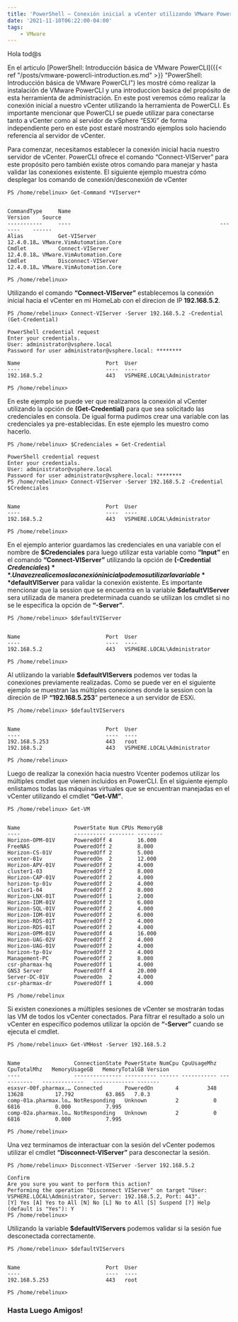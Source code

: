 ```yaml
---
title: 'PowerShell – Conexión inicial a vCenter utilizando VMware PowerCLI'
date: '2021-11-10T06:22:00-04:00'
tags:
    - VMware
---
```


Hola tod@s

En el articulo [PowerShell: Introducción básica de VMware PowerCLI]({{< ref "/posts/vmware-powercli-introduction.es.md" >}} "PowerShell: Introducción básica de VMware PowerCLI") les mostré cómo realizar la instalación de VMware PowerCLI y una introduccion basica del propósito de esta herramienta de administración. En este post veremos cómo realizar la conexión inicial a nuestro vCenter utilizando la herramienta de PowerCLI. Es importante mencionar que PowerCLI se puede utilizar para conectarse tanto a vCenter como al servidor de vSphere “ESXi” de forma independiente pero en este post estaré mostrando ejemplos solo haciendo referencia al servidor de vCenter.

Para comenzar, necesitamos establecer la conexión inicial hacia nuestro servidor de vCenter. PowerCLI ofrece el comando “Connect-VIServer” para este propósito pero también existe otros comando para manejar y hasta validar las conexiones existente. El siguiente ejemplo muestra cómo desplegar los comando de conexión/desconexión de vCenter

```text
PS /home/rebelinux> Get-Command *VIserver*


CommandType     Name                                               Version    Source
-----------     ----                                               -------    ------
Alias           Get-VIServer                                       12.4.0.18… VMware.VimAutomation.Core
Cmdlet          Connect-VIServer                                   12.4.0.18… VMware.VimAutomation.Core
Cmdlet          Disconnect-VIServer                                12.4.0.18… VMware.VimAutomation.Core

PS /home/rebelinux>
```

Utilizando el comando **“Connect-VIServer”** establecemos la conexión inicial hacia el vCenter en mi HomeLab con el direcion de IP **192.168.5.2**.

```text
PS /home/rebelinux> Connect-VIServer -Server 192.168.5.2 -Credential (Get-Credential)

PowerShell credential request
Enter your credentials.
User: administrator@vsphere.local
Password for user administrator@vsphere.local: ********

Name                           Port  User
----                           ----  ----
192.168.5.2                    443   VSPHERE.LOCAL\Administrator

PS /home/rebelinux> 
```

En este ejemplo se puede ver que realizamos la conexión al vCenter utilizando la opción de **(Get-Credential)** para que sea solicitado las credenciales en consola. De igual forma pudimos crear una variable con las credenciales ya pre-establecidas. En este ejemplo les muestro como hacerlo.

```text
PS /home/rebelinux> $Credenciales = Get-Credential

PowerShell credential request
Enter your credentials.
User: administrator@vsphere.local
Password for user administrator@vsphere.local: ********
PS /home/rebelinux> Connect-VIServer -Server 192.168.5.2 -Credential $Credenciales   


Name                           Port  User
----                           ----  ----
192.168.5.2                    443   VSPHERE.LOCAL\Administrator

PS /home/rebelinux> 
```

En el ejemplo anterior guardamos las credenciales en una variable con el nombre de **$Credenciales** para luego utilizar esta variable como **“Input”** en el comando **“Connect-VIServer”** utilizando la opción de **(-Credential $Credenciales)**. Una vez realicemos la conexión inicial podemos utilizar la variable **$defaultVIServer** para validar la conexión existente. Es importante mencionar que la session que se encuentra en la variable **$defaultVIServer** sera utilizada de manera predeterminada cuando se utilizan los cmdlet si no se le especifica la opción de **“-Server”**.

```text
PS /home/rebelinux> $defaultVIServer


Name                           Port  User
----                           ----  ----
192.168.5.2                    443   VSPHERE.LOCAL\Administrator

PS /home/rebelinux> 
```

Al utilizando la variable **$defaultVIServers** podemos ver todas la conexiones previamente realizadas. Como se puede ver en el siguiente ejemplo se muestran las múltiples conexiones donde la session con la direción de IP **“192.168.5.253**” pertenece a un servidor de ESXi.

```text
PS /home/rebelinux> $defaultVIServers                                                  


Name                           Port  User
----                           ----  ----
192.168.5.253                  443   root
192.168.5.2                    443   VSPHERE.LOCAL\Administrator

PS /home/rebelinux> 
```

Luego de realizar la conexión hacia nuestro Vcenter podemos utilizar los múltiples cmdlet que vienen incluidos en PowerCLI. En el siguiente ejemplo enlistamos todas las máquinas virtuales que se encuentran manejadas en el vCenter utilizando el cmdlet **“Get-VM”**.

```text
PS /home/rebelinux> Get-VM 


Name                 PowerState Num CPUs MemoryGB
----                 ---------- -------- --------
Horizon-OPM-01V      PoweredOff 4        16.000
FreeNAS              PoweredOff 2        8.000
Horizon-CS-01V       PoweredOff 2        5.000
vcenter-01v          PoweredOn  2        12.000
Horizon-APV-01V      PoweredOff 2        4.000
cluster1-03          PoweredOff 2        8.000
Horizon-CAP-01V      PoweredOff 2        4.000
horizon-tp-01v       PoweredOff 2        4.000
cluster1-04          PoweredOff 2        8.000
Horizon-LNX-01T      PoweredOff 1        2.000
Horizon-IDM-01V      PoweredOff 2        6.000
Horizon-SQL-01V      PoweredOff 2        4.000
Horizon-IDM-01V      PoweredOff 2        6.000
Horizon-RDS-01T      PoweredOff 2        4.000
Horizon-RDS-01T      PoweredOff 2        4.000
Horizon-OPM-01V      PoweredOff 4        16.000
Horizon-UAG-02V      PoweredOff 2        4.000
Horizon-UAG-01V      PoweredOff 2        4.000
horizon-tp-01v       PoweredOff 2        4.000
Management-PC        PoweredOff 2        8.000
csr-pharmax-hq       PoweredOff 1        4.000
GNS3 Server          PoweredOff 4        20.000
Server-DC-01V        PoweredOn  2        4.000
csr-pharmax-dr       PoweredOff 1        4.000

PS /home/rebelinux
```

Si existen conexiones a múltiples sesiones de vCenter se mostrarán todas las VM de todos los vCenter conectados. Para filtrar el resultado a solo un vCenter en específico podemos utilizar la opción de **“-Server”** cuando se ejecuta el cmdlet.

```text
PS /home/rebelinux> Get-VMHost -Server 192.168.5.2


Name                 ConnectionState PowerState NumCpu CpuUsageMhz CpuTotalMhz   MemoryUsageGB   MemoryTotalGB Version
----                 --------------- ---------- ------ ----------- -----------   -------------   ------------- -------
esxsvr-00f.pharmax.… Connected       PoweredOn       4         348       13628          17.792          63.865   7.0.3
comp-01a.pharmax.lo… NotResponding   Unknown         2           0        6816           0.000           7.995        
comp-02a.pharmax.lo… NotResponding   Unknown         2           0        6816           0.000           7.995        

PS /home/rebelinux> 
```

Una vez terminamos de interactuar con la sesión del vCenter podemos utilizar el cmdlet **“Disconnect-VIServer”** para desconectar la sesión.

```text
PS /home/rebelinux> Disconnect-VIServer -Server 192.168.5.2

Confirm
Are you sure you want to perform this action?
Performing the operation "Disconnect VIServer" on target "User: VSPHERE.LOCAL\Administrator, Server: 192.168.5.2, Port: 443".
[Y] Yes [A] Yes to All [N] No [L] No to All [S] Suspend [?] Help (default is "Yes"): Y
PS /home/rebelinux> 
```

Utilizando la variable **$defaultVIServers** podemos validar si la sesión fue desconectada correctamente.

```text
PS /home/rebelinux> $defaultVIServers                      


Name                           Port  User
----                           ----  ----
192.168.5.253                  443   root

PS /home/rebelinux> 
```

### Hasta Luego Amigos!
